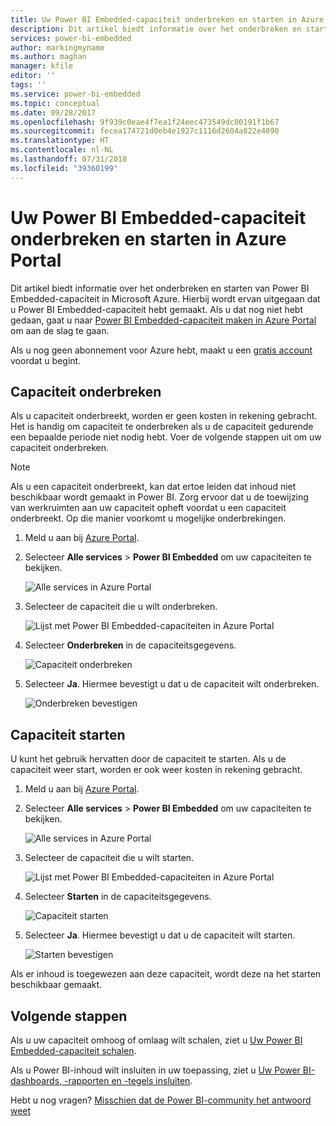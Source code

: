 ```yaml
---
title: Uw Power BI Embedded-capaciteit onderbreken en starten in Azure Portal | Microsoft Docs
description: Dit artikel biedt informatie over het onderbreken en starten van Power BI Embedded-capaciteit in Microsoft Azure.
services: power-bi-embedded
author: markingmyname
ms.author: maghan
manager: kfile
editor: ''
tags: ''
ms.service: power-bi-embedded
ms.topic: conceptual
ms.date: 09/28/2017
ms.openlocfilehash: 9f939c0eae4f7ea1f24eec473549dc00191f1b67
ms.sourcegitcommit: fecea174721d0eb4e1927c1116d2604a822e4090
ms.translationtype: HT
ms.contentlocale: nl-NL
ms.lasthandoff: 07/31/2018
ms.locfileid: "39360199"
---
```

# <a name="pause-and-start-your-power-bi-embedded-capacity-in-the-azure-portal"></a>Uw Power BI Embedded-capaciteit onderbreken en starten in Azure Portal

Dit artikel biedt informatie over het onderbreken en starten van Power BI Embedded-capaciteit in Microsoft Azure. Hierbij wordt ervan uitgegaan dat u Power BI Embedded-capaciteit hebt gemaakt. Als u dat nog niet hebt gedaan, gaat u naar [Power BI Embedded-capaciteit maken in Azure Portal](azure-pbie-create-capacity.md) om aan de slag te gaan.

Als u nog geen abonnement voor Azure hebt, maakt u een [gratis account](https://azure.microsoft.com/free/) voordat u begint.

## <a name="pause-your-capacity"></a>Capaciteit onderbreken

Als u capaciteit onderbreekt, worden er geen kosten in rekening gebracht. Het is handig om capaciteit te onderbreken als u de capaciteit gedurende een bepaalde periode niet nodig hebt. Voer de volgende stappen uit om uw capaciteit onderbreken.

> [!NOTE]
> Als u een capaciteit onderbreekt, kan dat ertoe leiden dat inhoud niet beschikbaar wordt gemaakt in Power BI. Zorg ervoor dat u de toewijzing van werkruimten aan uw capaciteit opheft voordat u een capaciteit onderbreekt. Op die manier voorkomt u mogelijke onderbrekingen.

1. Meld u aan bij [Azure Portal](https://portal.azure.com/).

2. Selecteer **Alle services** > **Power BI Embedded** om uw capaciteiten te bekijken.

    ![Alle services in Azure Portal](media/azure-pbie-pause-start/azure-portal-more-services.png)

3. Selecteer de capaciteit die u wilt onderbreken.

    ![Lijst met Power BI Embedded-capaciteiten in Azure Portal](media/azure-pbie-pause-start/azure-portal-capacity-list.png)

4. Selecteer **Onderbreken** in de capaciteitsgegevens.

    ![Capaciteit onderbreken](media/azure-pbie-pause-start/azure-portal-pause-capacity.png)

5. Selecteer **Ja**. Hiermee bevestigt u dat u de capaciteit wilt onderbreken.

    ![Onderbreken bevestigen](media/azure-pbie-pause-start/azure-portal-confirm-pause.png)

## <a name="start-your-capacity"></a>Capaciteit starten

U kunt het gebruik hervatten door de capaciteit te starten. Als u de capaciteit weer start, worden er ook weer kosten in rekening gebracht.

1. Meld u aan bij [Azure Portal](https://portal.azure.com/).

2. Selecteer **Alle services** > **Power BI Embedded** om uw capaciteiten te bekijken.

    ![Alle services in Azure Portal](media/azure-pbie-pause-start/azure-portal-more-services.png)

3. Selecteer de capaciteit die u wilt starten.

    ![Lijst met Power BI Embedded-capaciteiten in Azure Portal](media/azure-pbie-pause-start/azure-portal-capacity-list.png)

4. Selecteer **Starten** in de capaciteitsgegevens.

    ![Capaciteit starten](media/azure-pbie-pause-start/azure-portal-start-capacity.png)

5. Selecteer **Ja**. Hiermee bevestigt u dat u de capaciteit wilt starten.

    ![Starten bevestigen](media/azure-pbie-pause-start/azure-portal-confirm-start.png)

Als er inhoud is toegewezen aan deze capaciteit, wordt deze na het starten beschikbaar gemaakt.

## <a name="next-steps"></a>Volgende stappen

Als u uw capaciteit omhoog of omlaag wilt schalen, ziet u [Uw Power BI Embedded-capaciteit schalen](azure-pbie-scale-capacity.md).

Als u Power BI-inhoud wilt insluiten in uw toepassing, ziet u [Uw Power BI-dashboards, -rapporten en -tegels insluiten](https://powerbi.microsoft.com/documentation/powerbi-developer-embedding-content/).

Hebt u nog vragen? [Misschien dat de Power BI-community het antwoord weet](http://community.powerbi.com/)